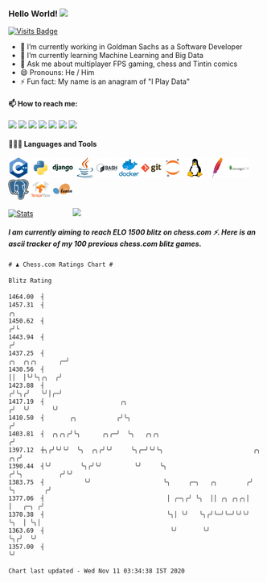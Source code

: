   ### Hello World!  <img src="https://github.com/sciencepal/sciencepal/blob/master/assets/Hi.gif" width="29px">
  [![Visits Badge](https://badges.pufler.dev/visits/sciencepal/sciencepal)](https://badges.pufler.dev/visits/sciencepal/sciencepal)
  
  - 🔭 I’m currently working in Goldman Sachs as a Software Developer
  - 🌱 I’m currently learning Machine Learning and Big Data
  - 💬 Ask me about multiplayer FPS gaming, chess and Tintin comics
  - 😄 Pronouns: He / Him
  - ⚡ Fun fact: My name is an anagram of "I Play Data"
  
  #### 📫 How to reach me:   
  [<img src="https://upload.wikimedia.org/wikipedia/commons/8/83/Steam_icon_logo.svg" width="3.5%"/>](https://steamcommunity.com/id/mongocds/)
  [<img src="https://github.com/sciencepal/sciencepal/blob/master/assets/discord-round.svg" width="3.5%"/>](https://discord.gg/MnUUbHe)
  [<img src="https://img.icons8.com/color/48/000000/twitter.png" width="3.5%"/>](https://twitter.com/sciencepal)
  [<img src="https://img.icons8.com/color/48/000000/linkedin.png" width="3.5%"/>](https://www.linkedin.com/in/adityapal1/)
  [<img src="https://img.icons8.com/fluent/48/000000/facebook-new.png" width="3.5%"/>](https://www.facebook.com/sciencepal/)
  [<img src="https://img.icons8.com/fluent/48/000000/instagram-new.png" width="3.5%"/>](https://www.instagram.com/aditya_sciencepal/)
  <a href="mailto:aditya.pal.science@gmail.com"> <img src="https://img.icons8.com/fluent/48/000000/gmail.png" width="3.5%"/> </a>
  
  #### 👨🏻‍💻 Languages and Tools <br />
  <code><img height="40" src="https://raw.githubusercontent.com/github/explore/80688e429a7d4ef2fca1e82350fe8e3517d3494d/topics/cpp/cpp.png"></code>
  <code><img height="40" src="https://raw.githubusercontent.com/github/explore/80688e429a7d4ef2fca1e82350fe8e3517d3494d/topics/python/python.png"></code>
  <code><img height="40" src="https://raw.githubusercontent.com/github/explore/80688e429a7d4ef2fca1e82350fe8e3517d3494d/topics/django/django.png"></code>
  <code><img height="40" src="https://raw.githubusercontent.com/github/explore/80688e429a7d4ef2fca1e82350fe8e3517d3494d/topics/java/java.png"></code>
  <code><img height="40" src="https://raw.githubusercontent.com/github/explore/80688e429a7d4ef2fca1e82350fe8e3517d3494d/topics/bash/bash.png"></code>
  <code><img height="40" src="https://raw.githubusercontent.com/github/explore/80688e429a7d4ef2fca1e82350fe8e3517d3494d/topics/docker/docker.png"></code>
  <code><img height="40" src="https://raw.githubusercontent.com/github/explore/80688e429a7d4ef2fca1e82350fe8e3517d3494d/topics/git/git.png"></code>
  <code><img height="40" src="https://raw.githubusercontent.com/github/explore/80688e429a7d4ef2fca1e82350fe8e3517d3494d/topics/jupyter-notebook/jupyter-notebook.png"></code>
  <code><img height="40" src="https://raw.githubusercontent.com/github/explore/80688e429a7d4ef2fca1e82350fe8e3517d3494d/topics/linux/linux.png"></code>
  <code><img height="40" src="https://raw.githubusercontent.com/github/explore/80688e429a7d4ef2fca1e82350fe8e3517d3494d/topics/maven/maven.png"></code>
  <code><img height="40" src="https://raw.githubusercontent.com/github/explore/80688e429a7d4ef2fca1e82350fe8e3517d3494d/topics/mongodb/mongodb.png"></code>
  <code><img height="40" src="https://raw.githubusercontent.com/github/explore/80688e429a7d4ef2fca1e82350fe8e3517d3494d/topics/postgresql/postgresql.png"></code>
  <code><img height="40" src="https://raw.githubusercontent.com/github/explore/80688e429a7d4ef2fca1e82350fe8e3517d3494d/topics/tensorflow/tensorflow.png"></code>
  <code><img height="40" src="https://raw.githubusercontent.com/github/explore/80688e429a7d4ef2fca1e82350fe8e3517d3494d/topics/scikit-learn/scikit-learn.png"></code>
  
  [![Stats](https://github-readme-stats.vercel.app/api?username=sciencepal&show_icons=true&theme=radical)](https://github-readme-stats.vercel.app/api?username=sciencepal&show_icons=true&theme=radical)&nbsp; &nbsp; &nbsp; &nbsp; &nbsp; &nbsp; &nbsp; &nbsp; &nbsp; &nbsp; <img src="https://github.com/sciencepal/sciencepal/blob/master/assets/saved.gif" width="195">
  
  ##### I am currently aiming to reach ELO 1500 blitz on chess.com ⚡. Here is an ascii tracker of my 100 previous chess.com blitz games.

  ```
  # ♟︎ Chess.com Ratings Chart #
  
  Blitz Rating

 1464.00  ┤
 1457.31  ┤                                                                                                 ╭╮
 1450.62  ┤                                                                                                ╭╯╰
 1443.94  ┤                                                                                               ╭╯
 1437.25  ┤                                                                               ╭╮  ╭╮╭╮      ╭─╯
 1430.56  ┤                                                                               ││  │╰╯╰╮╭╮  ╭╯
 1423.88  ┤                                                                              ╭╯╰╮╭╯   ╰╯│╭─╯
 1417.19  ┤                     ╭╮                                                      ╭╯  ╰╯      ╰╯
 1410.50  ┤       ╭╮           ╭╯╰╮                                                    ╭╯
 1403.81  ┤  ╭╮╭╮╭╯╰╮      ╭╮╭─╯  ╰╮   ╭╮╭╮                                           ╭╯
 1397.12  ┼╮╭╯╰╯╰╯  ╰╮  ╭╮╭╯╰╯     ╰╮╭─╯╰╯╰╮                         ╭╮            ╭╮╭╯
 1390.44  ┤╰╯        ╰╮╭╯╰╯         ╰╯     ╰╮                       ╭╯╰╮          ╭╯╰╯
 1383.75  ┤           ╰╯                    ╰╮     ╭─╮   ╭╮        ╭╯  ╰╮        ╭╯
 1377.06  ┤                                  │ ╭─╮╭╯ ╰╮  ││ ╭╮ ╭╮╭╮│    │   ╭─╮ ╭╯
 1370.38  ┤                                  ╰╮│ ╰╯   ╰╮╭╯╰─╯╰─╯╰╯╰╯    ╰╮  │ ╰╮│
 1363.69  ┤                                   ╰╯       ╰╯                ╰╮╭╯  ╰╯
 1357.00  ┤                                                               ╰╯

Chart last updated - Wed Nov 11 03:34:38 IST 2020  
  ```
  
